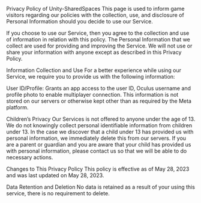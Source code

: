 Privacy Policy of Unity-SharedSpaces
This page is used to inform game visitors regarding our policies with the collection, use, and disclosure of Personal Information should you decide to use our Service.

If you choose to use our Service, then you agree to the collection and use of information in relation with this policy. The Personal Information that we collect are used for providing and improving the Service. We will not use or share your information with anyone except as described in this Privacy Policy.

Information Collection and Use
For a better experience while using our Service, we require you to provide us with the following information:

User ID/Profile: Grants an app access to the user ID, Oculus username and profile photo to enable multiplayer connection. This information is not stored on our servers or otherwise kept other than as required by the Meta platform.

Children’s Privacy
Our Services is not offered to anyone under the age of 13. We do not knowingly collect personal identifiable information from children under 13. In the case we discover that a child under 13 has provided us with personal information, we immediately delete this from our servers. If you are a parent or guardian and you are aware that your child has provided us with personal information, please contact us so that we will be able to do necessary actions.

Changes to This Privacy Policy
This policy is effective as of May 28, 2023 and was last updated on May 28, 2023.

Data Retention and Deletion
No data is retained as a result of your using this service, there is no requirement to delete.
